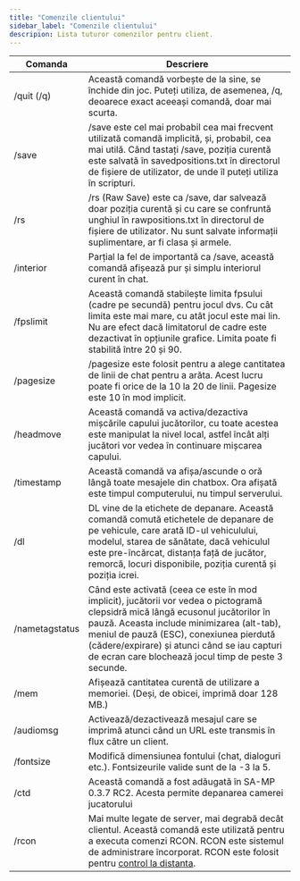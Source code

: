 ```yaml
---
title: "Comenzile clientului"
sidebar_label: "Comenzile clientului"
descripion: Lista tuturor comenzilor pentru client.
---
```


| Comanda        | Descriere                                                                                                                                                                                                                                                                                                          |
| -------------- | -------------------------------------------------------------------------------------------------------------------------------------------------------------------------------------------------------------------------------------------------------------------------------------------------------------------- |
| /quit (/q)     | Această comandă vorbește de la sine, se închide din joc. Puteți utiliza, de asemenea, /q, deoarece exact aceeași comandă, doar mai scurta.                                                                                                                                                                                                  |
| /save          | /save este cel mai probabil cea mai frecvent utilizată comandă implicită, și, probabil, cea mai utilă. Când tastați /save, poziția curentă este salvată în savedpositions.txt în directorul de fișiere de utilizator, de unde îl puteți utiliza în scripturi.                                                                             |
| /rs            | /rs (Raw Save) este ca /save, dar salvează doar poziția curentă și cu care se confruntă unghiul în rawpositions.txt în directorul de fișiere de utilizator. Nu sunt salvate informații suplimentare, ar fi clasa și armele.                                                                                                                    |
| /interior      | Parțial la fel de importantă ca /save, această comandă afișează pur și simplu interiorul curent în chat.                                                                                                                                                                                                                            |
| /fpslimit      | Această comandă stabilește limita fpsului (cadre pe secundă) pentru jocul dvs. Cu cât limita este mai mare, cu atât jocul este mai lin. Nu are efect dacă limitatorul de cadre este dezactivat în opțiunile grafice. Limita poate fi stabilită între 20 și 90.                                                                                       |
| /pagesize      | /pagesize este folosit pentru a alege cantitatea de linii de chat pentru a arăta. Acest lucru poate fi orice de la 10 la 20 de linii. Pagesize este 10 în mod implicit.                                                                                                                                                                                |
| /headmove      | Această comandă va activa/dezactiva mișcările capului jucătorilor, cu toate acestea este manipulat la nivel local, astfel încât alți jucători vor vedea în continuare mișcarea capului.                                                                                                                                                                           |
| /timestamp     | Această comandă va afișa/ascunde o oră lângă toate mesajele din chatbox. Ora afișată este timpul computerului, nu timpul serverului.                                                                                                                                                                     |
| /dl            | DL vine de la etichete de depanare. Această comandă comută etichetele de depanare de pe vehicule, care arată ID-ul vehiculului, modelul, starea de sănătate, dacă vehiculul este pre-încărcat, distanța față de jucător, remorcă, locuri disponibile, poziția curentă și poziția icrei.                                                                     |
| /nametagstatus | Când este activată (ceea ce este în mod implicit), jucătorii vor vedea o pictogramă clepsidră mică lângă ecusonul jucătorilor în pauză. Aceasta include minimizarea (alt-tab), meniul de pauză (ESC), conexiunea pierdută (cădere/expirare) și atunci când se iau capturi de ecran care blochează jocul timp de peste 3 secunde. |
| /mem           | Afișează cantitatea curentă de utilizare a memoriei. (Deși, de obicei, imprimă doar 128 MB.)                                                                                                                                                                                                                                 |
| /audiomsg      | Activează/dezactivează mesajul care se imprimă atunci când un URL este transmis în flux către un client.                                                                                                                                                                                                                                         |
| /fontsize      | Modifică dimensiunea fontului (chat, dialoguri etc.). Fontsizeurile valide sunt de la -3 la 5.                                                                                                                                                                                                                                     |
| /ctd           | Această comandă a fost adăugată în SA-MP 0.3.7 RC2. Acesta permite depanarea camerei jucatorului                                                                                                                                                                   |
| /rcon          | Mai multe legate de server, mai degrabă decât clientul. Această comandă este utilizată pentru a executa comenzi RCON. RCON este sistemul de administrare încorporat. RCON este folosit pentru [control la distanta](../server/ControllingServer#using-rcon).                                                                                                       |

